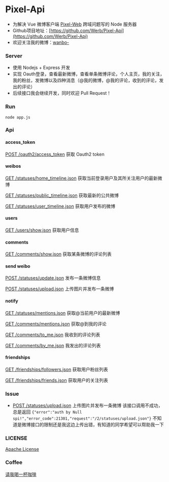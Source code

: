 # Pixel-Api

* 为解决 Vue 微博客户端 [Pixel-Web](https://github.com/Werb/Pixel-Web) 跨域问题写的 Node 服务器
* Github项目地址：[https://github.com/Werb/Pixel-Api](https://github.com/Werb/Pixel-Api)
* 欢迎关注我的微博：[wanbo-](http://weibo.com/singerwannber)

### Server
* 使用 Nodejs + Express 开发
* 实现 Oauth登录，查看最新微博，查看单条微博评论，个人主页，我的关注，我的粉丝，发微博以及四种消息（@我的微博，@我的评论，收到的评论，发出的评论）
* 后续接口我会继续开发，同时欢迎 Pull Request！

### Run
`node app.js`


### Api

#### access_token
[POST /oauth2/access_token](./router/oauth_login.js)  获取 Oauth2 token

#### weibos
[GET /statuses/home_timeline.json](./router/home_timeline.js)  获取当前登录用户及其所关注用户的最新微博

[GET /statuses/public_timeline.json](./router/public_timeline.js)  获取最新的公共微博

[GET /statuses/user_timeline.json](./router/my_content.js)  获取用户发布的微博

#### users
[GET /users/show.json](./router/userInfo.js)  获取用户信息

#### comments
[GET /comments/show.json](./router/content_comments.js)  获取某条微博的评论列表

#### send weibo
[POST /statuses/update.json](./router/send_text.js)  发布一条微博信息

[POST /statuses/upload.json](./router/send_image.js)  上传图片并发布一条微博

#### notify
[GET /statuses/mentions.json](./router/at_me_statuses.js)  获取@当前用户的最新微博

[GET /comments/mentions.json](./router/at_me_comments.js)  获取@到我的评论

[GET /comments/to_me.json](./router/receive_comment.js) 我收到的评论列表

[GET /comments/by_me.json](./router/send_comment.js)  我发出的评论列表

#### friendships
[GET /friendships/followers.json](./router/my_follower.js)  获取用户粉丝列表

[GET /friendships/friends.json](./router/my_friend.js)  获取用户的关注列表


### Issue
* [POST /statuses/upload.json](./router/send_image.js)  上传图片并发布一条微博 该接口调用不成功，总是返回 
``` {"error":"auth by Null spi!","error_code":21301,"request":"/2/statuses/upload.json"} ``` 不知道是微博接口的限制还是我这边上传出错，有知道的同学希望可以帮助我一下

### LICENSE
[Apache License](./LICENSE)

### Coffee
[请我喝一杯咖啡](https://github.com/Werb/Pixel-Web/blob/master/COFFEE.md)
